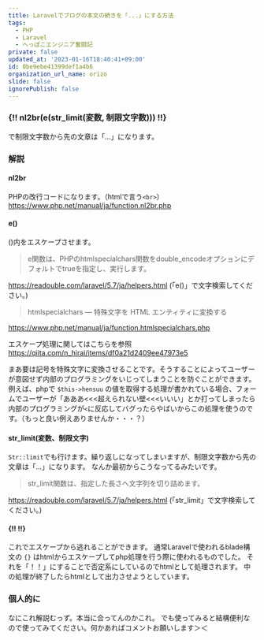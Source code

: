 ```yaml
---
title: Laravelでブログの本文の続きを「...」にする方法
tags:
  - PHP
  - Laravel
  - へっぽこエンジニア奮闘記
private: false
updated_at: '2023-01-16T18:40:41+09:00'
id: 0be9ebe41399def1a4b6
organization_url_name: orizo
slide: false
ignorePublish: false
---
```

### {!! nl2br(e(str_limit(変数, 制限文字数))) !!}
で制限文字数から先の文章は「...」になります。
### 解説
#### nl2br
PHPの改行コードになります。（htmlで言う`<br>`）
https://www.php.net/manual/ja/function.nl2br.php
#### e()
()内をエスケープさせます。
> e関数は、PHPのhtmlspecialchars関数をdouble_encodeオプションにデフォルトでtrueを指定し、実行します。

https://readouble.com/laravel/5.7/ja/helpers.html (「e()」で文字検索してください。)

> htmlspecialchars — 特殊文字を HTML エンティティに変換する


https://www.php.net/manual/ja/function.htmlspecialchars.php

エスケープ処理に関してはこちらを参照
https://qiita.com/n_hirai/items/df0a21d2409ee47973e5

まあ要は記号を特殊文字に変換させることです。そうすることによってユーザーが意図せず内部のプログラミングをいじってしまうことを防ぐことができます。
例えば、phpで `$this->hensuu` の値を取得する処理が書かれている場合、フォームでユーザーが「あああ<<<超えられない壁<<<いいい」とか打ってしまったら内部のプログラミングが`<`に反応してバグったらやばいからこの処理を使うのです。（もっと良い例えありませんか・・・？）

#### str_limit(変数、制限文字)
`Str::limit`でも行けます。繰り返しになってしまいますが、制限文字数から先の文章は「...」になります。
なんか最初からこうなってるみたいです。

> str_limit関数は、指定した長さへ文字列を切り詰めます。

https://readouble.com/laravel/5.7/ja/helpers.html (「str_limit」で文字検索してください。)

#### {!! !!}
これでエスケープから逃れることができます。
通常Laravelで使われるblade構文の `{}` はhtmlからエスケープしてphp処理を行う際に使われるものでした。
それを「！！」にすることで否定系にしているのでhtmlとして処理されます。
中の処理が終了したらhtmlとして出力させようとしています。

### 個人的に
なにこれ解説むっず。本当に合ってんのかこれ。
でも使ってみると結構便利なので使ってみてください。何かあればコメントお願いします＞＜
